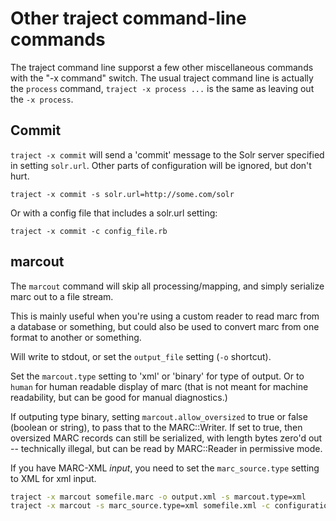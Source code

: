 # Other traject command-line commands

The traject command line supporst a few other miscellaneous commands with
the "-x command" switch. The usual traject command line is actually
the `process` command, `traject -x process ...` is the same as leaving out
the `-x process`.

## Commit

`traject -x commit` will send a 'commit' message to the Solr server
specified in setting `solr.url`.  Other parts of configuration will
be ignored, but don't hurt.

    traject -x commit -s solr.url=http://some.com/solr

Or with a config file that includes a solr.url setting:

    traject -x commit -c config_file.rb

## marcout

The `marcout` command will skip all processing/mapping, and simply
serialize marc out to a file stream.

This is mainly useful when you're using a custom reader to read
marc from a database or something, but could also be used to
convert marc from one format to another or something.

Will write to stdout, or set the `output_file` setting (`-o` shortcut).

Set the `marcout.type` setting to 'xml' or 'binary' for type of output.
Or to `human` for human readable display of marc (that is not meant for
machine readability, but can be good for manual diagnostics.)

If outputing type binary, setting `marcout.allow_oversized` to
true or false (boolean or string), to pass that to the MARC::Writer.
If set to true, then oversized MARC records can still be serialized,
with length bytes zero'd out -- technically illegal, but can
be read by MARC::Reader in permissive mode. 

If you have MARC-XML *input*, you need to
set the `marc_source.type` setting to XML for xml input.

~~~bash
traject -x marcout somefile.marc -o output.xml -s marcout.type=xml
traject -x marcout -s marc_source.type=xml somefile.xml -c configuration.rb
~~~
